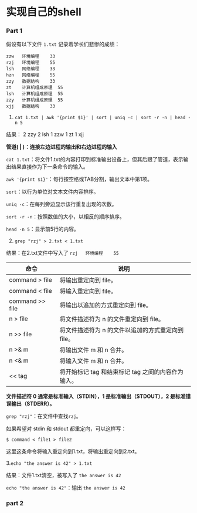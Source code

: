 # 实现自己的shell

### Part 1

假设有以下文件 `1.txt` 记录着学长们悲惨的成绩：

```
zzw   环境编程    33
rzj   环境编程    55
lsh   网络编程    33
hzn   网络编程    55
zzy   数据结构    33
zt    计算机组成原理  55
lsh   计算机组成原理  55
zzy   计算机组成原理  55
xjj   数据结构    33
```

1. `cat 1.txt | awk '{print $1}' | sort | uniq -c | sort -r -n | head -n 5`

结果：	2 zzy
		2 lsh
		1 zzw
		1 zt
		1 xjj

**管道( | )：连接左边进程的输出和右边进程的输入**

`cat 1.txt`：将文件1.txt的内容打印到标准输出设备上，但其后跟了管道，表示输出结果直接作为下一条命令的输入。

`awk '{print $1}'`：每行按空格或TAB分割，输出文本中第1项。

`sort`：以行为单位对文本文件内容排序。

`uniq -c`：在每列旁边显示该行重复出现的次数。

`sort -r -n`：按照数值的大小，以相反的顺序排序。

`head -n 5`：显示前5行的内容。



2. `grep "rzj" > 2.txt < 1.txt`

结果：在2.txt文件中写入了 `rzj   环境编程    55`

| 命令            | 说明                                               |
| --------------- | -------------------------------------------------- |
| command > file  | 将输出重定向到 file。                              |
| command < file  | 将输入重定向到 file。                              |
| command >> file | 将输出以追加的方式重定向到 file。                  |
| n > file        | 将文件描述符为 n 的文件重定向到 file。             |
| n >> file       | 将文件描述符为 n 的文件以追加的方式重定向到 file。 |
| n >& m          | 将输出文件 m 和 n 合并。                           |
| n <& m          | 将输入文件 m 和 n 合并。                           |
| << tag          | 将开始标记 tag 和结束标记 tag 之间的内容作为输入。 |

**文件描述符 0 通常是标准输入（STDIN），1 是标准输出（STDOUT），2 是标准错误输出（STDERR）。**

`grep "rzj"`：在文件中查找`rzj`。

如果希望对 stdin 和 stdout 都重定向，可以这样写：

```
$ command < file1 > file2
```

这里这条命令将输入重定向到1.txt，将输出重定向到2.txt。


3.`echo "the answer is 42" > 1.txt`

结果：文件1.txt清空，被写入了 `the answer is 42`

`echo "the answer is 42"`：输出 `the answer is 42`


### part 2
